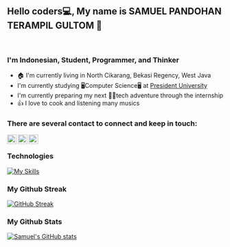 ## Hello coders💻, My name is SAMUEL PANDOHAN TERAMPIL GULTOM 👋
<br />

### I'm Indonesian, Student, Programmer, and Thinker
- 🏠 I'm currently living in North Cikarang, Bekasi Regency, West Java
- I'm currently studying 🖥️Computer Science🖥️ at [President University](https://president.ac.id/)
- I'm currently preparing my next 👨‍💻tech adventure through the internship
- 👍 I love to cook and listening many musics


### There are several contact to connect and keep in touch: 
<a href="https://www.instagram.com/gtps19/">
  <img align="left" alt="Samuel's Instagram" width="22px" src="https://raw.githubusercontent.com/hussainweb/hussainweb/main/icons/instagram.png" />
</a>
<a href="https://discord.com/users/787967771345944606">
  <img align="left" alt="Samuel's Discord ID" width="22px" src="https://raw.githubusercontent.com/peterthehan/peterthehan/master/assets/discord.svg" />
</a>
<a href="https://www.linkedin.com/in/samuel-pandohan-terampil-gultom-2a64bb1b7/">
  <img align="left" alt="Samuel's LinkedIN" width="22px" src="https://raw.githubusercontent.com/peterthehan/peterthehan/master/assets/linkedin.svg" />
</a>

<br />

### Technologies
[![My Skills](https://skills.thijs.gg/icons?i=py,js,cpp,mysql,react,vim,git&theme=dark)](https://skills.thijs.gg)

### My Github Streak
[![GitHub Streak](http://github-readme-streak-stats.herokuapp.com?user=mindestiny01&theme=radical)](https://git.io/streak-stats)

### My Github Stats
[![Samuel's GitHub stats](https://github-readme-stats.vercel.app/api?username=mindestiny01&show_icons=true&theme=radical)](https://github.com/anuraghazra/github-readme-stats)
